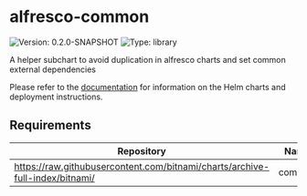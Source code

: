 # alfresco-common

![Version: 0.2.0-SNAPSHOT](https://img.shields.io/badge/Version-0.2.0--SNAPSHOT-informational?style=flat-square) ![Type: library](https://img.shields.io/badge/Type-library-informational?style=flat-square)

A helper subchart to avoid duplication in alfresco charts and set common
external dependencies

Please refer to the [documentation](https://github.com/Alfresco/acs-deployment/blob/master/docs/helm/README.md) for information on the Helm charts and deployment instructions.

## Requirements

| Repository | Name | Version |
|------------|------|---------|
| https://raw.githubusercontent.com/bitnami/charts/archive-full-index/bitnami/ | common | 1.x.x |
